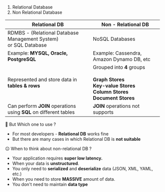 
1. Relational Database
2. Non Relational Database

| Relational DB                                                          | Non - Relational DB                                                                                           |
| ---------------------------------------------------------------------- | ------------------------------------------------------------------------------------------------------------- |
| RDMBS - (Relational Database Management System)<br>or SQL Database<br> | NoSQL Databases                                                                                               |
| Example: **MYSQL, Oracle, PostgreSQL**<br>                             | Example: Cassendra, Amazon Dynamo DB, etc<br>                                                                 |
| Represented and store data in **tables & rows**                        | Grouped into **4** groups<br><br>**Graph Stores<br>Key-value Stores<br>Column Stores<br>Document Stores**<br> |
| Can perform **JOIN** operations using **SQL** on different tables      | **JOIN** operations not supports                                                                              |

🤔 But Which one to use ?

- For most developers - **Relational DB** works fine
- But there are many cases in which Relational DB is **not suitable**

😐 When to think about non-relational DB ?
- Your application requires **super low latency.**
- When your data is **unstructured**.
- You only need to **serialized** and **deserialize** data (JSON, XML, YAML, etc.)
- When you need to store **MASSIVE** amount of data.
 - You don't need to maintain **data type**

